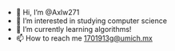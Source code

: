 - 👋 Hi, I’m @Axlw271
- 👀 I’m interested in studying computer science
- 🌱 I’m currently learning algorithms!
- 📫 How to reach me 1701913g@umich.mx

<!---
Axlw271/Axlw271 is a ✨ special ✨ repository because its `README.md` (this file) appears on your GitHub profile.
You can click the Preview link to take a look at your changes.
--->
